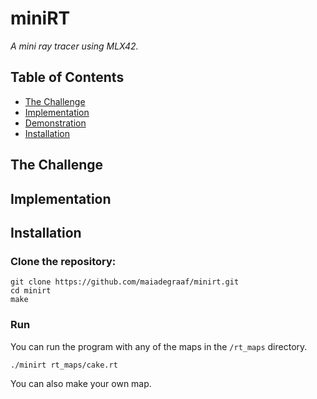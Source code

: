 # miniRT



*A mini ray tracer using MLX42.*

## Table of Contents
- [The Challenge](#the-challenge)
- [Implementation](#implementation)
- [Demonstration](#demonstration)
- [Installation](#installation)

## The Challenge

## Implementation

## Installation
### Clone the repository:
``` 
git clone https://github.com/maiadegraaf/minirt.git
cd minirt
make
```

### Run
You can run the program with any of the maps in the `/rt_maps` directory.

```
./minirt rt_maps/cake.rt
```

You can also make your own map.